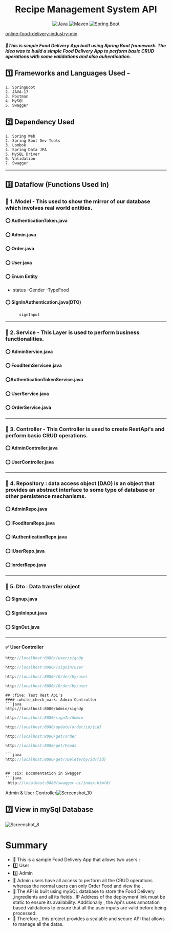 # <h1 align = "center"> Recipe Management System API </h1>
<p align="center">
<a href="Java url">
    <img alt="Java" src="https://img.shields.io/badge/Java->=8-darkblue.svg" />
</a>
<a href="Maven url" >
    <img alt="Maven" src="https://img.shields.io/badge/maven-3.1.3-brightgreen.svg" />
</a>
<a href="Spring Boot url" >
    <img alt="Spring Boot" src="https://img.shields.io/badge/Spring Boot-3.0.6-brightgreen.svg" />
</a>
</p>  

[online-food-delivery-industry-min](https://github.com/DeepakKDEV/ApicrudOperation/assets/142679882/11625f4d-3afe-4a4f-a634-7d9a1bf6114f)
   
   ##### 🔸This is simple Food Delivery App built using Spring Boot framework. The idea was to build  a simple Food Delivery App to perform basic CRUD operations                  with some validations and also auhentication.
## :one: Frameworks and Languages Used -
    1. SpringBoot
    2. JAVA-17
    3. Postman
    4. MySQL
    5. Swagger
    
## :two: Dependency Used
    1. Spring Web
    2. Spring Boot Dev Tools
    3. Lombok
    4. Spring Data JPA
    5. MySQL Driver
    6. Validation
    7. Swagger
-----------------------------------------------------------------------------------------------------------------------------------------------------------------------
## :three: Dataflow (Functions Used In)
### :white_flower: 1. Model - This used to show the mirror of our database which involves real world entities.
#### :o: AuthenticationToken.java
#### :o: Admin.java
#### :o: Order.java
#### :o: User.java
#### :o: Enum Entity
 - status
     -Gender
     -TypeFood
#### :o: SignInAuthentication.java(DTO)
          signInput

-----------------------------------------------------------------------------------------------------------------------------------------------------------------------

### :white_flower: 2. Service - This Layer is used to perform business functionalities.
#### :o: AdminService.java
#### :o: FoodItemServicee.java
#### :o:AuthenticationTokenService.java
#### :o: UserService.java
#### :o: OrderService.java


----------------------------------------------------------------------------------------------------------------------------------------------------

### :white_flower: 3. Controller - This Controller is used to create RestApi's and perform basic CRUD operations.
#### :o: AdminController.java
#### :o: UserController.java

-----------------------------------------------------------------------------------------------------------------------------------------------------------------------
### :white_flower: 4. Repository : data access object (DAO) is an object that provides an abstract interface to some type of database or other persistence mechanisms.
#### :o: AdminRepo.java
#### :o: IFoodItemRepo.java
#### :o: IAuthenticationRepo.java
#### :o: IUserRepo.java
#### :o: IorderRepo.java


-------------------------------------------------------------------------------------------------------------------------------------------------------
### :white_flower: 5. Dto : Data transfer object
#### :o: Signup.java
#### :o: SignInInput.java
#### :o: SignOut.java
-------------------------------------------------------------------------------------------------------------------------------------------------------

#### :white_check_mark: User Controller

```java
http://localhost:8080//user/signUp
```
```java
http://localhost:8080//signIn/user
```
```java
http://localhost:8080//Order/by/user
```
```java
http://localhost:8080//Order/by/user
```
```
## :five: Test Rest Api's
#### :white_check_mark: Admin Controller
```java
http://localhost:8080/Admin/signUp
```

```java
http://localhost:8080/signIn/Admin
```

```java
http://localhost:8080/update/order/id/{id}
```

```java
http://localhost:8080/get/order
```
```java
http://localhost:8080/get/Foods

```java
http://localhost:8080/get//Delete/by/id/{id}


## :six: Documentation in Swagger
```java
 http://localhost:8080/swagger-ui/index.html#/
```
Admin & User Controller![Screenshot_10](https://github.com/DeepakKDEV/FoodDelivery/assets/142679882/399bebb1-d5c0-43eb-8929-0e246b7c3337)


## :seven: View in mySql Database

![Screenshot_8](https://github.com/DeepakKDEV/FoodDelivery/assets/142679882/c48a3e77-abeb-4fbd-a5ae-5ad440fd3254)





#  Summary
- :small_orange_diamond:  This is a sample Food Delivery App that allows two users :
- :one: User
- :two: Admin
- :small_orange_diamond: Admin users have all access to perform all the CRUD operations whereas the normal users can only Order Food and view the .
-  :small_orange_diamond: The API is built using mySQL database to store the Food Delivery ,ingredients and all its fields . IP Address of the deployment link must be static to ensure its availability. Additionally , the Api's uses annotation based validations to ensure that all the user inputs are valid before being processed.
-  :small_orange_diamond: Therefore , this project provides a scalable and secure API that allows to manage all the datas.

             
